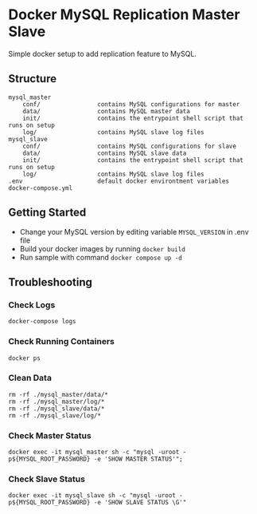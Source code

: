 # Docker MySQL Replication Master Slave

Simple docker setup to add replication feature to MySQL.

## Structure
```
mysql_master
    conf/                contains MySQL configurations for master
    data/                contains MySQL master data
    init/                contains the entrypoint shell script that runs on setup
    log/                 contains MySQL slave log files
mysql_slave
    conf/                contains MySQL configurations for slave
    data/                contains MySQL slave data
    init/                contains the entrypoint shell script that runs on setup
    log/                 contains MySQL slave log files
.env                     default docker environtment variables
docker-compose.yml
```

## Getting Started
- Change your MySQL version by editing variable `MYSQL_VERSION` in .env file
- Build your docker images by running `docker build`
- Run sample with command `docker compose up -d`

## Troubleshooting
### Check Logs
```docker-compose logs```

### Check Running Containers
```docker ps```

### Clean Data
```
rm -rf ./mysql_master/data/*
rm -rf ./mysql_master/log/*
rm -rf ./mysql_slave/data/*
rm -rf ./mysql_slave/log/*
```

### Check Master Status
```
docker exec -it mysql_master sh -c "mysql -uroot -p${MYSQL_ROOT_PASSWORD} -e 'SHOW MASTER STATUS'";
```

### Check Slave Status
```
docker exec -it mysql_slave sh -c "mysql -uroot -p${MYSQL_ROOT_PASSWORD} -e 'SHOW SLAVE STATUS \G'"
```
